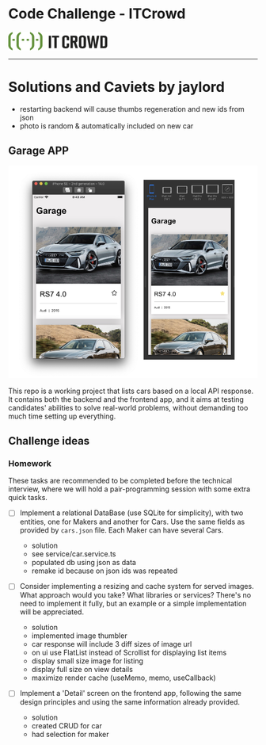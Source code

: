 # Code Challenge - ITCrowd

![ITCrowd](itcrowd.png)

---

# Solutions and Caviets by jaylord
  - restarting backend will cause thumbs regeneration and new ids from json
  - photo is random & automatically included on new car


## Garage APP

![Screenshots](screenshots.png)

This repo is a working project that lists cars based on a local API response. It contains both the backend and the frontend app, and it aims at testing candidates' abilities to solve real-world problems, without demanding too much time setting up everything.

## Challenge ideas

### Homework

These tasks are recommended to be completed before the technical interview, where we will hold a pair-programming session with some extra quick tasks.

- [ ] Implement a relational DataBase (use SQLite for simplicity), with two entities, one for Makers and another for Cars. Use the same fields as provided by `cars.json` file. Each Maker can have several Cars.
  * solution
  - see service/car.service.ts
  - populated db using json as data
  - remake id because on json ids was repeated

- [ ] Consider implementing a resizing and cache system for served images. What approach would you take? What libraries or services? There's no need to implement it fully, but an example or a simple implementation will be appreciated.
  * solution
  - implemented image thumbler
  - car response will include 3 diff sizes of image url 
  - on ui use FlatList instead of Scrollist for displaying list items
  - display small size image for listing
  - display full size on view details
  - maximize render cache (useMemo, memo, useCallback)

- [ ] Implement a 'Detail' screen on the frontend app, following the same design principles and using the same information already provided.
  * solution
  - created CRUD for car
  - had selection for maker 
  
